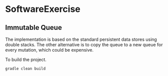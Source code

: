 # SoftwareExercise


## Immutable Queue 

The implementation is based on the standard persistent data stores using double stacks. The other alternative
is to copy the queue to a new queue for every mutation, which could be expensive.

To build the project.

```
gradle clean build
````
